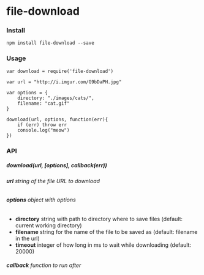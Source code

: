 # file-download

### Install

`npm install file-download --save`

### Usage

```
var download = require('file-download')

var url = "http://i.imgur.com/G9bDaPH.jpg"

var options = {
	directory: "./images/cats/",
	filename: "cat.gif"
}

download(url, options, function(err){
	if (err) throw err
	console.log("meow")
}) 
```

### API

##### download(url, [options], callback(err))

###### __url__ string of the file URL to download 

###### __options__ object with options

- __directory__ string with path to directory where to save files (default: current working directory)
- __filename__ string for the name of the file to be saved as (default: filename in the url)
- __timeout__ integer of how long in ms to wait while downloading (default: 20000)

###### __callback__ function to run after
